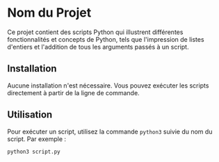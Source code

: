 # Nom du Projet

Ce projet contient des scripts Python qui illustrent différentes fonctionnalités et concepts de Python, tels que l'impression de listes d'entiers et l'addition de tous les arguments passés à un script.

## Installation

Aucune installation n'est nécessaire. Vous pouvez exécuter les scripts directement à partir de la ligne de commande.

## Utilisation

Pour exécuter un script, utilisez la commande `python3` suivie du nom du script. Par exemple :

```bash
python3 script.py